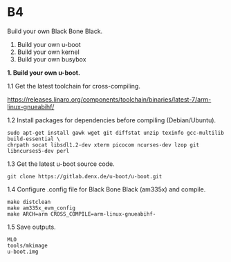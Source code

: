# B4
Build your own Black Bone Black.

1. Build your own u-boot
2. Build your own kernel
3. Build your own busybox

**1. Build your own u-boot.**

1.1  Get the latest toolchain for cross-compiling.

https://releases.linaro.org/components/toolchain/binaries/latest-7/arm-linux-gnueabihf/


1.2  Install packages for dependencies before compiling (Debian/Ubuntu).

```
sudo apt-get install gawk wget git diffstat unzip texinfo gcc-multilib build-essential \ 
chrpath socat libsdl1.2-dev xterm picocom ncurses-dev lzop git libncurses5-dev perl
```

1.3  Get the latest u-boot source code.

```
git clone https://gitlab.denx.de/u-boot/u-boot.git
```

1.4  Configure .config file for Black Bone Black (am335x) and compile.

```
make distclean
make am335x_evm_config
make ARCH=arm CROSS_COMPILE=arm-linux-gnueabihf-
```
1.5  Save outputs.
```
MLO
tools/mkimage
u-boot.img
```



